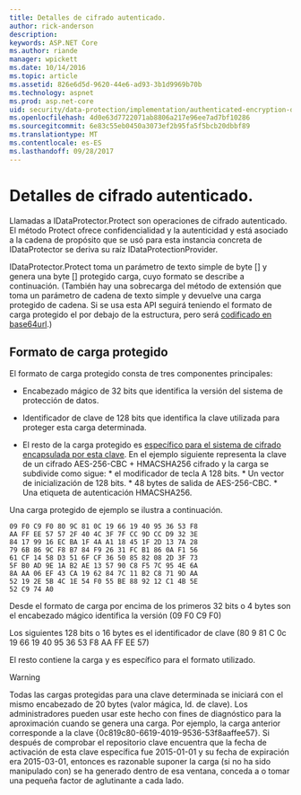 ```yaml
---
title: Detalles de cifrado autenticado.
author: rick-anderson
description: 
keywords: ASP.NET Core
ms.author: riande
manager: wpickett
ms.date: 10/14/2016
ms.topic: article
ms.assetid: 826e6d5d-9620-44e6-ad93-3b1d9969b70b
ms.technology: aspnet
ms.prod: asp.net-core
uid: security/data-protection/implementation/authenticated-encryption-details
ms.openlocfilehash: 4d0e63d7722071ab8806a217e96ee7ad7bf10286
ms.sourcegitcommit: 6e83c55eb0450a3073ef2b95fa5f5bcb20dbbf89
ms.translationtype: MT
ms.contentlocale: es-ES
ms.lasthandoff: 09/28/2017
---
```

# <a name="authenticated-encryption-details"></a>Detalles de cifrado autenticado.

<a name=data-protection-implementation-authenticated-encryption-details></a>

Llamadas a IDataProtector.Protect son operaciones de cifrado autenticado. El método Protect ofrece confidencialidad y la autenticidad y está asociado a la cadena de propósito que se usó para esta instancia concreta de IDataProtector se deriva su raíz IDataProtectionProvider.

IDataProtector.Protect toma un parámetro de texto simple de byte [] y genera una byte [] protegido carga, cuyo formato se describe a continuación. (También hay una sobrecarga del método de extensión que toma un parámetro de cadena de texto simple y devuelve una carga protegido de cadena. Si se usa esta API seguirá teniendo el formato de carga protegido el por debajo de la estructura, pero será [codificado en base64url](https://tools.ietf.org/html/rfc4648#section-5).)

## <a name="protected-payload-format"></a>Formato de carga protegido

El formato de carga protegido consta de tres componentes principales:

* Encabezado mágico de 32 bits que identifica la versión del sistema de protección de datos.

* Identificador de clave de 128 bits que identifica la clave utilizada para proteger esta carga determinada.

* El resto de la carga protegido es [específico para el sistema de cifrado encapsulada por esta clave](subkeyderivation.md#data-protection-implementation-subkey-derivation). En el ejemplo siguiente representa la clave de un cifrado AES-256-CBC + HMACSHA256 cifrado y la carga se subdivide como sigue: * el modificador de tecla A 128 bits. * Un vector de inicialización de 128 bits. * 48 bytes de salida de AES-256-CBC. * Una etiqueta de autenticación HMACSHA256.

Una carga protegido de ejemplo se ilustra a continuación.

```
09 F0 C9 F0 80 9C 81 0C 19 66 19 40 95 36 53 F8
AA FF EE 57 57 2F 40 4C 3F 7F CC 9D CC D9 32 3E
84 17 99 16 EC BA 1F 4A A1 18 45 1F 2D 13 7A 28
79 6B 86 9C F8 B7 84 F9 26 31 FC B1 86 0A F1 56
61 CF 14 58 D3 51 6F CF 36 50 85 82 08 2D 3F 73
5F B0 AD 9E 1A B2 AE 13 57 90 C8 F5 7C 95 4E 6A
8A AA 06 EF 43 CA 19 62 84 7C 11 B2 C8 71 9D AA
52 19 2E 5B 4C 1E 54 F0 55 BE 88 92 12 C1 4B 5E
52 C9 74 A0
```

Desde el formato de carga por encima de los primeros 32 bits o 4 bytes son el encabezado mágico identifica la versión (09 F0 C9 F0)

Los siguientes 128 bits o 16 bytes es el identificador de clave (80 9 81 C 0c 19 66 19 40 95 36 53 F8 AA FF EE 57)

El resto contiene la carga y es específico para el formato utilizado.

>[!WARNING]
> Todas las cargas protegidas para una clave determinada se iniciará con el mismo encabezado de 20 bytes (valor mágica, Id. de clave). Los administradores pueden usar este hecho con fines de diagnóstico para la aproximación cuando se genera una carga. Por ejemplo, la carga anterior corresponde a la clave {0c819c80-6619-4019-9536-53f8aaffee57}. Si después de comprobar el repositorio clave encuentra que la fecha de activación de esta clave específica fue 2015-01-01 y su fecha de expiración era 2015-03-01, entonces es razonable suponer la carga (si no ha sido manipulado con) se ha generado dentro de esa ventana, conceda a o tomar una pequeña factor de aglutinante a cada lado.
